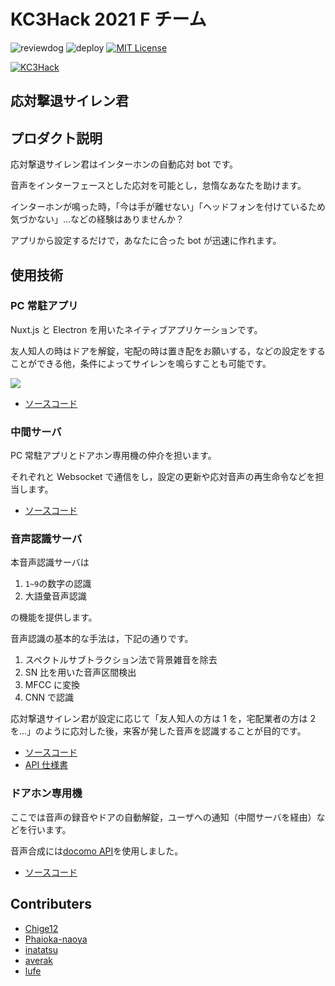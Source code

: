 # KC3Hack 2021 F チーム

![reviewdog](https://github.com/kc3hack/2021_f/workflows/reviewdog/badge.svg)
![deploy](https://github.com/kc3hack/2021_f/workflows/deploy/badge.svg)
[![MIT License](http://img.shields.io/badge/license-MIT-blue.svg?style=flat)](LICENSE)

[![KC3Hack](https://kc3.me/hack/wp-content/uploads/2021/01/kc3hack2021ogp@2x.png)](https://kc3.me/hack)

## 応対撃退サイレン君

## プロダクト説明

応対撃退サイレン君はインターホンの自動応対 bot です。

音声をインターフェースとした応対を可能とし，怠惰なあなたを助けます。

インターホンが鳴った時，「今は手が離せない」「ヘッドフォンを付けているため気づかない」...などの経験はありませんか？

アプリから設定するだけで，あなたに合った bot が迅速に作れます。

## 使用技術

### PC 常駐アプリ

Nuxt.js と Electron を用いたネイティブアプリケーションです。

友人知人の時はドアを解錠，宅配の時は置き配をお願いする，などの設定をすることができる他，条件によってサイレンを鳴らすことも可能です。

![](media/demo.gif)

- [ソースコード](https://github.com/Chige12/kc3hack-front)

### 中間サーバ

PC 常駐アプリとドアホン専用機の仲介を担います。

それぞれと Websocket で通信をし，設定の更新や応対音声の再生命令などを担当します。

- [ソースコード](https://github.com/inatatsu-tatsuhiro/kc3_server)

### 音声認識サーバ

本音声認識サーバは

1. `1~9`の数字の認識
2. 大語彙音声認識

の機能を提供します。

音声認識の基本的な手法は，下記の通りです。

1. スペクトルサブトラクション法で背景雑音を除去
2. SN 比を用いた音声区間検出
3. MFCC に変換
4. CNN で認識

応対撃退サイレン君が設定に応じて「友人知人の方は 1 を，宅配業者の方は 2 を...」のように応対した後，来客が発した音声を認識することが目的です。

- [ソースコード](https://github.com/kc3hack/2021_f/tree/main/asr-server)
- [API 仕様書](https://github.com/kc3hack/2021_f/wiki/ASR%E3%82%B5%E3%83%BC%E3%83%90)

### ドアホン専用機

ここでは音声の録音やドアの自動解錠，ユーザへの通知（中間サーバを経由）などを行います。

音声合成には[docomo API](https://dev.smt.docomo.ne.jp/?p=docs.api.page&api_name=text_to_speech&p_name=api_7#tag01)を使用しました。

- [ソースコード](https://github.com/kc3hack/2021_f/tree/main/door_phone)

## Contributers

- [Chige12](https://github.com/Chige12)
- [Phaioka-naoya](https://github.com/Phaioka-naoya)
- [inatatsu](https://github.com/inatatsu-tatsuhiro)
- [averak](https://github.com/averak)
- [lufe](https://github.com/lufeee)
